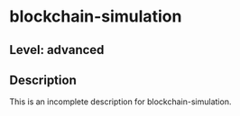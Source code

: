 # blockchain-simulation
## Level: advanced
## Description
This is an incomplete description for blockchain-simulation.

